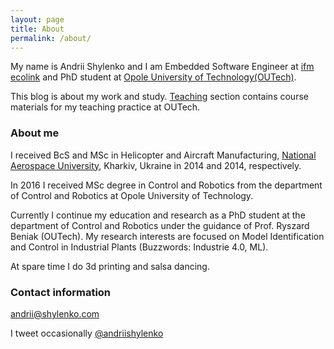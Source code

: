```yaml
---
layout: page
title: About
permalink: /about/
---
```

My name is Andrii Shylenko and I am Embedded Software Engineer at [ifm ecolink](https://www.ifm.com) and PhD student at [Opole University of Technology(OUTech)](http://www.po.opole.pl).

This blog is about my work and study. [Teaching](http://n1n3.net/teaching/) section contains course materials for my teaching practice at OUTech.

### About me

I received BcS and MSc in Helicopter and Aircraft Manufacturing, [National Aerospace University](https://www.khai.edu/), Kharkiv, Ukraine in 2014 and 2014, respectively. 

In 2016 I received MSc degree in Control and Robotics from the department of Control and Robotics at Opole University of Technology.  

Currently I continue my education and research as a PhD student at the department of Control and Robotics under the guidance of Prof. Ryszard Beniak (OUTech). My research interests are focused on Model Identification and Control in Industrial Plants (Buzzwords: Industrie 4.0, ML).

At spare time I do 3d printing and salsa dancing.

### Contact information
[andrii@shylenko.com](mailto:andrii@shylenko.com)

I tweet occasionally [@andriishylenko](https://twitter.com/AndriiShylenko)
